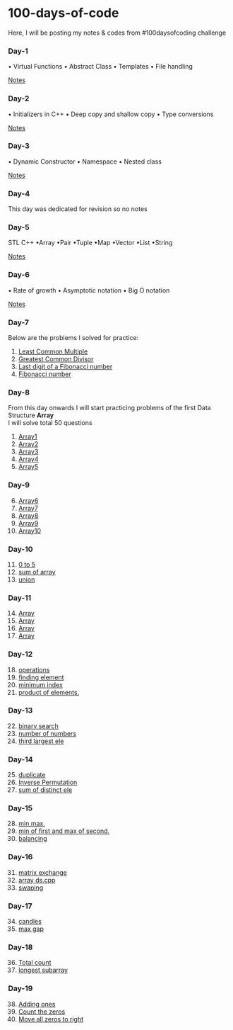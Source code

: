 # 100-days-of-code
Here, I will be posting my notes & codes from #100daysofcoding challenge
### Day-1

• Virtual Functions
• Abstract Class
• Templates
• File handling

[Notes](https://github.com/Ru311/100-days-of-code/blob/master/DAY%201.pdf)

### Day-2

• Initializers in C++
• Deep copy and shallow copy
• Type conversions

[Notes](https://github.com/Ru311/100-days-of-code/blob/master/Day%202.pdf)

### Day-3

• Dynamic Constructor
• Namespace
• Nested class

[Notes](https://github.com/Ru311/100-days-of-code/blob/master/DAY%203.pdf)

### Day-4

This day was dedicated for revision so no notes

### Day-5

STL C++
•Array
•Pair
•Tuple
•Map
•Vector
•List
•String

[Notes](https://github.com/Ru311/100-days-of-code/blob/master/Day%205.pdf)

### Day-6

• Rate of growth
• Asymptotic notation
• Big O notation

[Notes](https://github.com/Ru311/100-days-of-code/blob/master/DSA%20Day%201.pdf)

### Day-7
Below are the problems I solved for practice:
1. [Least Common Multiple](https://github.com/Ru311/100-days-of-code/blob/master/LCM.cpp)
2. [Greatest Common Divisor](https://github.com/Ru311/100-days-of-code/blob/master/GCD.cpp)
3. [Last digit of a Fibonacci number](https://github.com/Ru311/100-days-of-code/blob/master/Last%20digit%20of%20fibonnacci.cpp)
4. [Fibonacci number](https://github.com/Ru311/100-days-of-code/blob/master/Fibonnacci.cpp)


### Day-8
From this day onwards I will start practicing problems of the first Data Structure **Array**<br>
I will solve total 50 questions

1. [ Array1](https://github.com/Ru311/100-days-of-code/blob/master/Array1.cpp)
2. [ Array2](https://github.com/Ru311/100-days-of-code/blob/master/Array2.cpp)
3. [ Array3](https://github.com/Ru311/100-days-of-code/blob/master/Array3.cpp)
4. [ Array4](https://github.com/Ru311/100-days-of-code/blob/master/Array4.cpp)
5. [ Array5](https://github.com/Ru311/100-days-of-code/blob/master/Array5.cpp)

### Day-9
6. [Array6](https://github.com/Ru311/100-days-of-code/blob/master/Array6.cpp)
7. [Array7](https://github.com/Ru311/100-days-of-code/blob/master/Array7.cpp)
8. [Array8](https://github.com/Ru311/100-days-of-code/blob/master/Array8.cpp)
9. [Array9](https://github.com/Ru311/100-days-of-code/blob/master/Array9.cpp)
10. [Array10](https://github.com/Ru311/100-days-of-code/blob/master/Array10.cpp)

### Day-10
11. [0 to 5](https://github.com/Ru311/100-days-of-code/blob/master/0%20to%205.cpp)
12. [sum of array](https://github.com/Ru311/100-days-of-code/blob/master/sum%20of%20array.cpp)
13. [union](https://github.com/Ru311/100-days-of-code/blob/master/union.cpp)

### Day-11
14. [ Array](https://github.com/Ru311/100-days-of-code/blob/master/Array14.cpp)
15. [ Array](https://github.com/Ru311/100-days-of-code/blob/master/Array15.cpp)
16. [ Array](https://github.com/Ru311/100-days-of-code/blob/master/Array16.cpp)
17. [ Array](https://github.com/Ru311/100-days-of-code/blob/master/Array17.cpp)

### Day-12
18. [operations](https://github.com/Ru311/100-days-of-code/blob/master/operations.cpp)
19. [finding element](https://github.com/Ru311/100-days-of-code/blob/master/finding%20element.cpp)
20. [minimum index](https://github.com/Ru311/100-days-of-code/blob/master/minimum%20index.cpp)
21. [product of elements.](https://github.com/Ru311/100-days-of-code/blob/master/product%20of%20elements.cpp)


### Day-13
22. [binary search](https://github.com/Ru311/100-days-of-code/blob/master/binary%20search.cpp)
23. [number of numbers](https://github.com/Ru311/100-days-of-code/blob/master/number%20of%20numbers.cpp)
24. [third largest ele](https://github.com/Ru311/100-days-of-code/blob/master/third%20largest%20ele.cpp)

### Day-14
25. [duplicate](https://github.com/Ru311/100-days-of-code/blob/master/duplicate.cpp)
26. [Inverse Permutation](https://github.com/Ru311/100-days-of-code/blob/master/Inverse%20Permutation.cpp)
27. [sum of distinct ele](https://github.com/Ru311/100-days-of-code/blob/master/sum%20of%20distinct%20ele.cpp)

### Day-15
28. [min max.](https://github.com/Ru311/100-days-of-code/blob/master/min%20max.cpp)
29. [min of first and max of second.](https://github.com/Ru311/100-days-of-code/blob/master/min%20of%20first%20and%20max%20of%20second.cpp)
30. [balancing](https://github.com/Ru311/100-days-of-code/blob/master/balancing.cpp)

### Day-16
31. [matrix exchange](https://github.com/Ru311/100-days-of-code/blob/master/matrix%20exchange.cpp)
32. [array ds.cpp](https://github.com/Ru311/100-days-of-code/blob/master/array%20ds.cpp)
33. [swaping](https://github.com/Ru311/100-days-of-code/blob/master/swaping.cpp)

### Day-17
34. [candles](https://github.com/Ru311/100-days-of-code/blob/master/candles.cpp)
35. [max gap](https://github.com/Ru311/100-days-of-code/blob/master/max%20gap.cpp)

### Day-18
36. [Total count](https://github.com/Ru311/100-days-of-code/blob/master/Total%20count.cpp)
37. [longest subarray](https://github.com/Ru311/100-days-of-code/blob/master/longest%20subarray.cpp)

### Day-19
38. [Adding ones](https://github.com/Ru311/100-days-of-code/blob/master/Adding%20ones.cpp)
39. [Count the zeros](https://github.com/Ru311/100-days-of-code/blob/master/Count%20the%20zeros.cpp)
40. [Move all zeros to right](https://github.com/Ru311/100-days-of-code/blob/master/Move%20all%20zeros%20to%20right.cpp)
